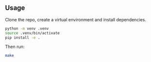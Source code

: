 ## Usage


Clone the repo, create a virtual environment and install dependencies.

```bash
python -m venv .venv
source .venv/bin/activate
pip install -e .
```

Then run:

```bash
make
```

